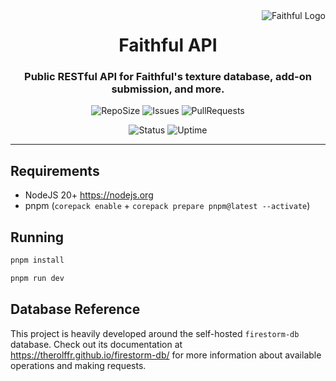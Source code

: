 <a href="https://api.faithfulpack.net/docs" target="_blank">
  <img
    src="https://database.faithfulpack.net/images/branding/logos/transparent/hd/main_logo.png?w=256"
    alt="Faithful Logo"
    align="right"
  >
</a>
<div align="center">
  <h1>Faithful API</h1>
  <h3>Public RESTful API for Faithful's texture database, add-on submission, and more.</h3>

  ![RepoSize](https://img.shields.io/github/repo-size/Faithful-Resource-Pack/API)
  ![Issues](https://img.shields.io/github/issues/Faithful-Resource-Pack/API)
  ![PullRequests](https://img.shields.io/github/issues-pr/Faithful-Resource-Pack/API)

  ![Status](https://status.faithfulpack.net/api/badge/1/status)
  ![Uptime](https://status.faithfulpack.net/api/badge/1/uptime/24?label=24h%20&labelSuffix=Uptime)
</div>

---

## Requirements
- NodeJS 20+ https://nodejs.org
- pnpm (`corepack enable` + `corepack prepare pnpm@latest --activate`)

## Running

```bash
pnpm install
```
```bash
pnpm run dev
```

## Database Reference

This project is heavily developed around the self-hosted `firestorm-db` database. Check out its documentation at https://therolffr.github.io/firestorm-db/ for more information about available operations and making requests.
